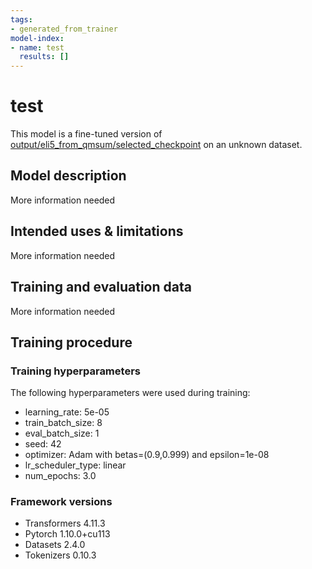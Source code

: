 ```yaml
---
tags:
- generated_from_trainer
model-index:
- name: test
  results: []
---
```


<!-- This model card has been generated automatically according to the information the Trainer had access to. You
should probably proofread and complete it, then remove this comment. -->

# test

This model is a fine-tuned version of [output/eli5_from_qmsum/selected_checkpoint](https://huggingface.co/output/eli5_from_qmsum/selected_checkpoint) on an unknown dataset.

## Model description

More information needed

## Intended uses & limitations

More information needed

## Training and evaluation data

More information needed

## Training procedure

### Training hyperparameters

The following hyperparameters were used during training:
- learning_rate: 5e-05
- train_batch_size: 8
- eval_batch_size: 1
- seed: 42
- optimizer: Adam with betas=(0.9,0.999) and epsilon=1e-08
- lr_scheduler_type: linear
- num_epochs: 3.0

### Framework versions

- Transformers 4.11.3
- Pytorch 1.10.0+cu113
- Datasets 2.4.0
- Tokenizers 0.10.3
